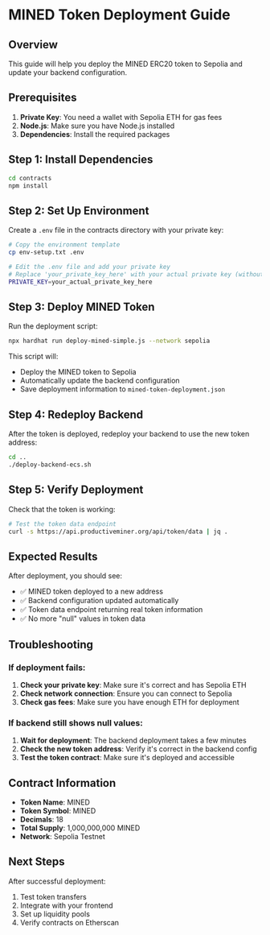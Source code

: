 # MINED Token Deployment Guide

## Overview
This guide will help you deploy the MINED ERC20 token to Sepolia and update your backend configuration.

## Prerequisites
1. **Private Key**: You need a wallet with Sepolia ETH for gas fees
2. **Node.js**: Make sure you have Node.js installed
3. **Dependencies**: Install the required packages

## Step 1: Install Dependencies
```bash
cd contracts
npm install
```

## Step 2: Set Up Environment
Create a `.env` file in the contracts directory with your private key:

```bash
# Copy the environment template
cp env-setup.txt .env

# Edit the .env file and add your private key
# Replace 'your_private_key_here' with your actual private key (without 0x prefix)
PRIVATE_KEY=your_actual_private_key_here
```

## Step 3: Deploy MINED Token
Run the deployment script:

```bash
npx hardhat run deploy-mined-simple.js --network sepolia
```

This script will:
- Deploy the MINED token to Sepolia
- Automatically update the backend configuration
- Save deployment information to `mined-token-deployment.json`

## Step 4: Redeploy Backend
After the token is deployed, redeploy your backend to use the new token address:

```bash
cd ..
./deploy-backend-ecs.sh
```

## Step 5: Verify Deployment
Check that the token is working:

```bash
# Test the token data endpoint
curl -s https://api.productiveminer.org/api/token/data | jq .
```

## Expected Results
After deployment, you should see:
- ✅ MINED token deployed to a new address
- ✅ Backend configuration updated automatically
- ✅ Token data endpoint returning real token information
- ✅ No more "null" values in token data

## Troubleshooting

### If deployment fails:
1. **Check your private key**: Make sure it's correct and has Sepolia ETH
2. **Check network connection**: Ensure you can connect to Sepolia
3. **Check gas fees**: Make sure you have enough ETH for deployment

### If backend still shows null values:
1. **Wait for deployment**: The backend deployment takes a few minutes
2. **Check the new token address**: Verify it's correct in the backend config
3. **Test the token contract**: Make sure it's deployed and accessible

## Contract Information
- **Token Name**: MINED
- **Token Symbol**: MINED
- **Decimals**: 18
- **Total Supply**: 1,000,000,000 MINED
- **Network**: Sepolia Testnet

## Next Steps
After successful deployment:
1. Test token transfers
2. Integrate with your frontend
3. Set up liquidity pools
4. Verify contracts on Etherscan
